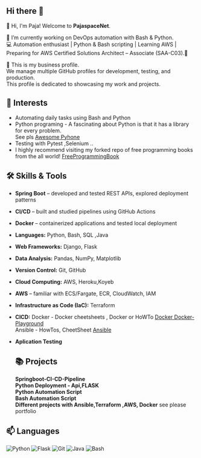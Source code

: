
## Hi there 👋  

👋 Hi, I'm Paja! Welcome to **PajaspaceNet**.  

🔭 I’m currently working on DevOps automation with Bash & Python.  
💻 Automation enthusiast | Python & Bash scripting | Learning AWS | Preparing for AWS Certified Solutions Architect – Associate (SAA-C03).🌟

💼 This is my business profile.  
We manage multiple GitHub profiles for development, testing, and production.  
This profile is dedicated to showcasing my work and projects. 

  


## 🚀 Interests
- Automating daily tasks using  Bash and Python 
- Python programing - A fascinating  about Python is that it has a library for every problem.<br>
    See pls [Awesome Pyhone](https://github.com/dylanhogg/awesome-python)
- Testing with Pytest ,Selenium ..
- I highly recommend visiting my forked repo of free programming books from the all world! [FreeProgrammingBook](https://github.com/PajaspaceNet/free-programming-books)

## 🛠️ Skills & Tools
- **Spring Boot** – developed and tested REST APIs, explored deployment patterns
- **CI/CD** – built and studied pipelines using GitHub Actions
- **Docker** – containerized applications and tested local deployment
- **Languages:** Python, Bash, SQL ,Java
- **Web Frameworks:**  Django, Flask
- **Data Analysis:** Pandas, NumPy, Matplotlib
- **Version Control:** Git, GitHub
- **Cloud  Computing:**  AWS, Heroku,Koyeb
- **AWS** – familiar with ECS/Fargate, ECR, CloudWatch, IAM
- **Infrastructure as Code (IaC):** Terraform
-  **CICD:** Docker -  Docker cheetsheets , Docker or HoWTo   [Docker Docker-Playground]( https://github.com/PajaspaceNet/docker-playground-experiment.git) <br>
   Ansible - HowTos, CheetSheet [Ansible](https://github.com/PajaspaceNet/ansible-learning.git)  
- **Aplication Testing**

  ## 📚 Projects<br>
  **Springboot-CI-CD-Pipeline**<br>
  **Python Deployment - Api,FLASK** <br>
  **Python Automation Script** <br>
  **Bash Automation Script**<br>
  **Different projects with Ansible,Terraform ,AWS, Docker**  see please portfolio<br>


<!--
## 📚 Projects
- [To-Do App](https://github.com/YourUsername/todo-app): A simple web-based task manager built with Flask.
- [File Organizer](https://github.com/YourUsername/file-organizer): A Python script to automate file management.
- [Data Analysis](https://github.com/YourUsername/data-analysis): Analysis of COVID-19 data using Pandas and Matplotlib


## 📖 Currently Learning

- Writing cleaner and more efficient Python code.
- Exploring best practices in software development.
- Docker and containerization for Python projects.
- Aplication Testing
- AWS
- Terraform
- Etc


## ✨ Fun Fact
I started coding to automate boring tasks at my last job, and now I can't stop building things!
-->
## 📫 Languages


![Python](https://img.shields.io/badge/Python-3.10-blue)
![Flask](https://img.shields.io/badge/Flask-2.0-green)
![Git](https://img.shields.io/badge/Git-2.30-orange)
![Java](https://img.shields.io/badge/Java-blue)
![Bash](https://img.shields.io/badge/Bash-green)

   

<!--
**pajaspace/pajaspace** is a ✨ _special_ ✨ repository because its `README.md` (this file) appears on your GitHub profile.

Here are some ideas to get you started:

- 🔭 I’m currently working on ...
- 🌱 I’m currently learning ...
- 👯 I’m looking to collaborate on ...
- 🤔 I’m looking for help with ...
- 💬 Ask me about ...
- 📫 How to reach me: ...
- 😄 Pronouns: ...
- ⚡ Fun fact: ...
-->

<!--
**PajaspaceNet/PajaspaceNet** is a ✨ _special_ ✨ repository because its `README.md` (this file) appears on your GitHub profile.

Here are some ideas to get you started:

- 🔭 I’m currently working on ...
- 🌱 I’m currently learning ...
- 👯 I’m looking to collaborate on ...
- 🤔 I’m looking for help with ...
- 💬 Ask me about ...
- 📫 How to reach me: ...
- 😄 Pronouns: ...
- ⚡ Fun fact: ...
-->
